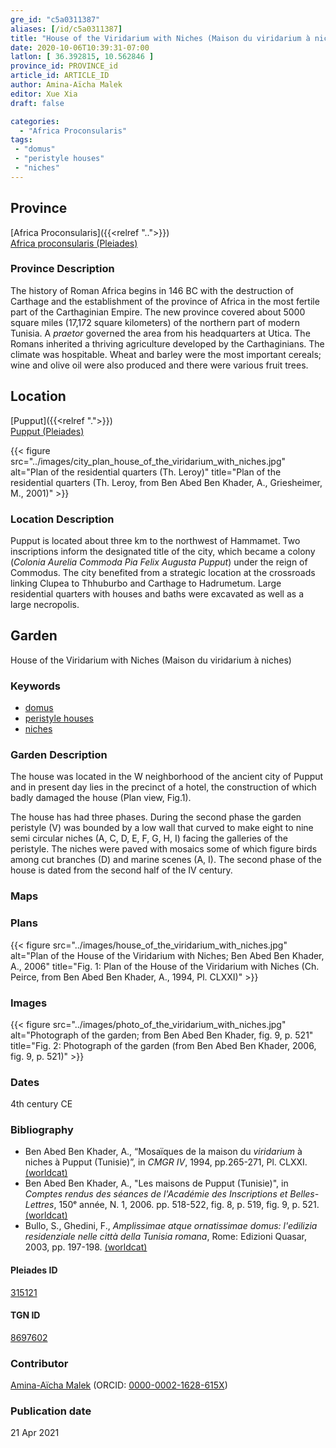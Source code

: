 ```yaml
---
gre_id: "c5a0311387"
aliases: [/id/c5a0311387]
title: "House of the Viridarium with Niches (Maison du viridarium à niches)"
date: 2020-10-06T10:39:31-07:00
latlon: [ 36.392815, 10.562846 ]
province_id: PROVINCE_id
article_id: ARTICLE_ID
author: Amina-Aïcha Malek
editor: Xue Xia
draft: false

categories:
  - "Africa Proconsularis"
tags:
 - "domus"
 - "peristyle houses"
 - "niches"
---
```


## Province
[Africa Proconsularis]({{<relref "..">}}) \
[Africa proconsularis (Pleiades)](https://pleiades.stoa.org/places/991341)

### Province Description
The history of Roman Africa begins in 146 BC with the destruction of Carthage and the establishment of the province of Africa in the most fertile part of the Carthaginian Empire. The new province covered about 5000 square miles (17,172 square kilometers) of the northern part of modern Tunisia. A *praetor* governed the area from his headquarters at Utica. The Romans inherited a thriving agriculture developed by the Carthaginians. The climate was hospitable. Wheat and barley were the most important cereals; wine and olive oil were also produced and there were various fruit trees.

## Location

[Pupput]({{<relref ".">}}) \
[Pupput (Pleiades)](https://pleiades.stoa.org/places/315121)

{{< figure src="../images/city_plan_house_of_the_viridarium_with_niches.jpg" alt="Plan of the residential quarters (Th. Leroy)" title="Plan of the residential quarters (Th. Leroy, from Ben Abed Ben Khader, A., Griesheimer, M., 2001)" >}}

### Location Description

Pupput is located about three km to the northwest of Hammamet. Two inscriptions inform the designated title of the city, which became a colony (*Colonia Aurelia Commoda Pia Felix Augusta Pupput*) under the reign of Commodus. The city benefited from a strategic location at the crossroads linking Clupea to Thhuburbo and Carthage to Hadrumetum. Large residential quarters with houses and baths were excavated as well as a large necropolis.

<!-- LEAVE THIS BLANK FOR NOW -->

<!--## Sublocation-->

<!--
[AREA WITHIN LOCATION, LIKE “PALATINE HILL”](GEOREFERENCE LINK)
A sublocation is any area larger than an individual garden, but located within a location. I would always try to include a link to a controlled vocabulary here if possible. This ID may well be different from the Garden ID, e.g., Pompeii versus a Garden in one of the houses which has its own Pleiades ID.
-->

<!--### Sublocation Description-->

<!-- DESCRIPTION -->

## Garden
House of the Viridarium with Niches (Maison du viridarium à niches)

### Keywords
- [domus](http://vocab.getty.edu/page/aat/300005506)
- [peristyle houses](http://vocab.getty.edu/page/aat/300005452)
- [niches](http://vocab.getty.edu/page/aat/300002704)

### Garden Description
 The house was located in the W neighborhood of the ancient city of Pupput and in present day lies in the precinct of a hotel, the construction of which badly damaged the house (Plan view, Fig.1).

 The house has had three phases. During the second phase the garden peristyle (V) was bounded by a low wall that curved to make eight to nine semi circular niches (A, C, D, E, F, G, H, I) facing the galleries of the peristyle.  The niches were paved with mosaics some of which figure birds among cut branches (D) and marine scenes (A, I). The second phase of the house is dated from the second half of the IV century.

### Maps

<!--
{{< figure src="IMG_URL" alt="ALT_TEXT" title="CAPTION" >}}
-->

### Plans
{{< figure src="../images/house_of_the_viridarium_with_niches.jpg" alt="Plan of the House of the Viridarium with Niches; Ben Abed Ben Khader, A., 2006" title="Fig. 1: Plan of the House of the Viridarium with Niches (Ch. Peirce, from Ben Abed Ben Khader, A., 1994, Pl. CLXXI)" >}}
<!--
{{< figure src="IMG_URL" alt="ALT_TEXT" title="CAPTION" >}}
-->

### Images
{{< figure src="../images/photo_of_the_viridarium_with_niches.jpg" alt="Photograph of the garden; from Ben Abed Ben Khader, fig. 9, p. 521" title="Fig. 2: Photograph of the garden (from Ben Abed Ben Khader, 2006, fig. 9, p. 521)" >}}
<!--
{{< figure src="IMG_URL" alt="ALT_TEXT" title="CAPTION" >}}
-->

### Dates
4th century CE

### Bibliography
* Ben Abed Ben Khader, A., “Mosaïques de la maison du *viridarium* à niches à Pupput (Tunisie)”, in *CMGR IV*, 1994, pp.265-271, Pl. CLXXI. [(worldcat)](http://www.worldcat.org/oclc/949085959)
* Ben Abed Ben Khader, A., "Les maisons de Pupput (Tunisie)", in *Comptes rendus des séances de l'Académie des Inscriptions et Belles-Lettres*, 150ᵉ année, N. 1, 2006. pp. 518-522, fig. 8, p. 519, fig. 9, p. 521. [(worldcat)](http://www.worldcat.org/oclc/859686146)
* Bullo, S., Ghedini, F., *Amplissimae atque ornatissimae domus: l'edilizia residenziale nelle città della Tunisia romana*, Rome: Edizioni Quasar, 2003, pp. 197-198. [(worldcat)](http://www.worldcat.org/oclc/989088620)


<!--#### Periodo ID-->

<!-- [PERIODO_ID](https://pleiades.stoa.org/places/PLEIADES_ID) -->

#### Pleiades ID

[315121](https://pleiades.stoa.org/places/315121)

#### TGN ID
[8697602](http://vocab.getty.edu/page/tgn/8697602)

### Contributor
[Amina-Aïcha Malek](link) (ORCID: [0000-0002-1628-615X](https://orcid.org/0000-0002-1628-615X))

### Publication date

21 Apr 2021

<!--### Related articles-->

<!-- Links to other related articles. Leave blank for now -->
